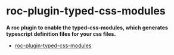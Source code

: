 # roc-plugin-typed-css-modules

__A roc plugin to enable the typed-css-modules, which generates typescript definition files for your css files.__
- [roc-plugin-typed-css-modules](/packages/roc-plugin-typed-css-modules)

